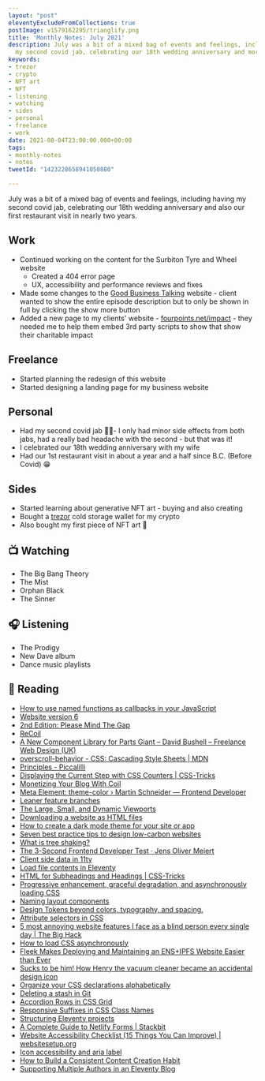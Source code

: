 ```yaml
---
layout: "post"
eleventyExcludeFromCollections: true
postImage: v1579162295/trianglify.png
title: 'Monthly Notes: July 2021'
description: July was a bit of a mixed bag of events and feelings, including having
  my second covid jab, celebrating our 18th wedding anniversary and more...
keywords:
- trezor
- crypto
- NFT art
- NFT
- listening
- watching
- sides
- personal
- freelance
- work
date: 2021-08-04T23:00:00.000+00:00
tags:
- monthly-notes
- notes
tweetId: "1423228658941050880"

---
```

July was a bit of a mixed bag of events and feelings, including having my second covid jab, celebrating our 18th wedding anniversary and also our first restaurant visit in nearly two years.

## Work

* Continued working on the content for the Surbiton Tyre and Wheel website
  * Created a 404 error page
  * UX, accessibility and performance reviews and fixes
* Made some changes to the [Good Business Talking](https://www.goodbusinesstalking.com/ "Good Business Talking") website - client wanted to show the entire episode description but to only be shown in full by clicking the show more button
* Added a new page to my clients' website  - [fourpoints.net/impact](https://www.fourpoints.net/impact/ "Four Points Impact") - they needed me to help them embed 3rd party scripts to show that show their charitable impact

## Freelance

* Started planning the redesign of this website
* Started designing a landing page for my business website

## Personal

* Had my second covid jab 💉💉- I only had minor side effects from both jabs, had a really bad headache with the second - but that was it!
* I celebrated our 18th wedding anniversary with my wife
* Had our 1st restaurant visit in about a year and a half since B.C. (Before Covid) 😁

## Sides

* Started learning about generative NFT art - buying and also creating
* Bought a [trezor](https://trezor.io/ "Trezor") cold storage wallet for my crypto
* Also bought my first piece of NFT art 🎉

## 📺 Watching

* The Big Bang Theory
* The Mist
* Orphan Black
* The Sinner

## 🎧 Listening

* The Prodigy
* New Dave album
* Dance music playlists

## 📖 Reading

* [How to use named functions as callbacks in your JavaScript](https://gomakethings.com/how-to-use-named-functions-as-callbacks-in-your-javascript/ "How to use named functions as callbacks in your JavaScript")
* [Website version 6](https://www.tempertemper.net/blog/website-version-6 "Website version 6")
* [2nd Edition: Please Mind The Gap](https://every-layout.dev/blog/second-edition/ "2nd Edition: Please Mind The Gap")
* [ReCoil](https://adactio.com/journal/18248 "ReCoil")
* [A New Component Library for Parts Giant – David Bushell – Freelance Web Design (UK)](https://dbushell.com/2021/07/01/new-component-library-for-parts-giant/ "A New Component Library for Parts Giant – David Bushell – Freelance Web Design (UK)")
* [overscroll-behavior - CSS: Cascading Style Sheets | MDN](https://developer.mozilla.org/en-US/docs/Web/CSS/overscroll-behavior "overscroll-behavior - CSS: Cascading Style Sheets | MDN")
* [Principles - Piccalilli](https://cube.fyi/principles.html "Principles - Piccalilli")
* [Displaying the Current Step with CSS Counters | CSS-Tricks](https://css-tricks.com/displaying-the-current-step-with-css-counters/ "Displaying the Current Step with CSS Counters | CSS-Tricks")
* [Monetizing Your Blog With Coil](https://chenhuijing.com/blog/monetizing-your-blog-with-coil/ "Monetizing Your Blog With Coil")
* [Meta Element: theme-color › Martin Schneider — Frontend Developer](https://martinschneider.me/articles/meta-element-theme-color/ "Meta Element: theme-color")
* [Leaner feature branches](https://sebastiandedeyne.com/leaner-feature-branches/ "Leaner feature branches")
* [The Large, Small, and Dynamic Viewports](https://www.bram.us/2021/07/08/the-large-small-and-dynamic-viewports/ "The Large, Small, and Dynamic Viewports")
* [Downloading a website as HTML files](https://www.tempertemper.net/blog/downloading-a-website-as-html-files "Downloading a website as HTML files")
* [How to create a dark mode theme for your site or app](https://gomakethings.com/how-to-create-a-dark-mode-theme-for-your-site-or-app/ "How to create a dark mode theme for your site or app")
* [Seven best practice tips to design low-carbon websites](https://medium.com/@joanna.esther.peel/how-to-design-low-carbon-websites-e188737b0b44 "Seven best practice tips to design low-carbon websites")
* [What is tree shaking?](https://gomakethings.com/what-is-tree-shaking/ "What is tree shaking?")
* [The 3-Second Frontend Developer Test · Jens Oliver Meiert](https://meiert.com/en/blog/the-frontend-developer-test/ "The 3-Second Frontend Developer Test · Jens Oliver Meiert")
* [Client side data in 11ty](https://www.cassie.codes/posts/client-side-data-in-11ty/ "Client side data in 11ty")
* [Load file contents in Eleventy](https://bnijenhuis.nl/notes/2021-07-11-load-file-contents-in-eleventy/ "Load file contents in Eleventy")
* [HTML for Subheadings and Headings | CSS-Tricks](https://css-tricks.com/html-for-subheadings-and-headings/ "HTML for Subheadings and Headings | CSS-Tricks")
* [Progressive enhancement, graceful degradation, and asynchronously loading CSS](https://gomakethings.com/progressive-enhancement-graceful-degradation-and-asynchronously-loading-css/ "Progressive enhancement, graceful degradation, and asynchronously loading CSS")
* [Naming layout components](https://stuffandnonsense.co.uk/blog/naming-layout-components "Naming layout components")
* [Design Tokens beyond colors, typography, and spacing.](http://www.didoo.net/2020/01/design-tokens-beyond-colors-typography-and-spacing/ "Design Tokens beyond colors, typography, and spacing.")
* [Attribute selectors in CSS](https://gomakethings.com/attribute-selectors-in-css/ "Attribute selectors in CSS")
* [5 most annoying website features I face as a blind person every single day | The Big Hack](https://bighack.org/5-most-annoying-website-features-i-face-as-a-blind-screen-reader-user-accessibility/ "5 most annoying website features I face as a blind person every single day | The Big Hack")
* [How to load CSS asynchronously](https://gomakethings.com/how-to-load-css-asynchronously/ "How to load CSS asynchronously")
* [Fleek Makes Deploying and Maintaining an ENS+IPFS Website Easier than Ever](https://medium.com/the-ethereum-name-service/cloudflare-and-fleek-make-ens-ipfs-site-deployment-as-easy-as-ever-262c990a7514 "Fleek Makes Deploying and Maintaining an ENS+IPFS Website Easier than Ever")
* [Sucks to be him! How Henry the vacuum cleaner became an accidental design icon](https://www.theguardian.com/lifeandstyle/2021/jul/24/how-henry-vacuum-cleaner-became-accidental-design-icon "Sucks to be him! How Henry the vacuum cleaner became an accidental design icon")
* [Organize your CSS declarations alphabetically](https://ericwbailey.design/writing/organize-your-css-declarations-alphabetically/ "Organize your CSS declarations alphabetically")
* [Deleting a stash in Git](https://www.tempertemper.net/blog/deleting-a-stash-in-git "Deleting a stash in Git")
* [Accordion Rows in CSS Grid](https://meyerweb.com/eric/thoughts/2020/07/01/accordion-rows-in-css-grid/ "Accordion Rows in CSS Grid")
* [Responsive Suffixes in CSS Class Names](https://sparkbox.com/foundry/responsive_class_suffixes_automating_classes_with_sass_mixins_and_sass_maps "Responsive Suffixes in CSS Class Names")
* [Structuring Eleventy projects](https://www.webstoemp.com/blog/eleventy-projects-structure/ "Structuring Eleventy projects")
* [A Complete Guide to Netlify Forms | Stackbit](https://www.stackbit.com/blog/complete-guide-netlify-forms/ "A Complete Guide to Netlify Forms | Stackbit")
* [Website Accessibility Checklist (15 Things You Can Improve) | websitesetup.org](https://websitesetup.org/web-accessibility-checklist/ "Website Accessibility Checklist (15 Things You Can Improve) | websitesetup.org")
* [Icon accessibility and aria label](https://gomakethings.com/icon-accessibility-and-aria-label/ "Icon accessibility and aria label")
* [How to Build a Consistent Content Creation Habit](https://jason.energy/build-consistent-content-creation-habit/ "How to Build a Consistent Content Creation Habit")
* [Supporting Multiple Authors in an Eleventy Blog](https://www.raymondcamden.com/2020/08/24/supporting-multiple-authors-in-an-eleventy-blog "Supporting Multiple Authors in an Eleventy Blog")
